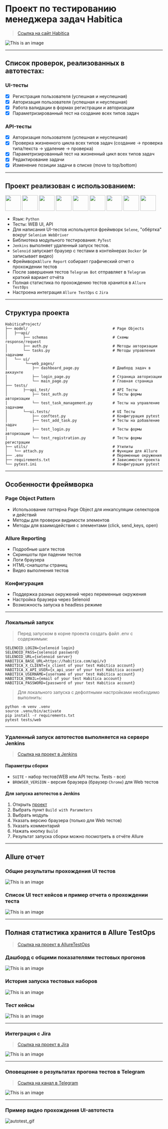 # Проект по тестированию менеджера задач Habitica

> [Ссылка на сайт Habitica](https://habitica.com)

![This is an image](media/images/habitica_mainpage.png)

---

## Список проверок, реализованных в автотестах:

### UI-тесты

- [x] Регистрация пользователя (успешная и неуспешная)
- [x] Авторизация пользователя (успешная и неуспешная)
- [x] Работа валидации в формах регистрации и авторизации
- [x] Параметризированный тест на создание всех типов задач

### API-тесты

- [x] Авторизация пользователя (успешная и неуспешная)
- [x] Проверка жизненного цикла всех типов задач (создание -> проверка типа/текста -> удаление -> проверка)
- [x] Параметризированный тест на жизненный цикл всех типов задач
- [x] Редактирование задачи
- [x] Изменение позиции задачи в списке (move to top/bottom)

----

## Проект реализован с использованием:

<img src="media/icons/python-original.svg" width="50"> <img src="media/icons/pytest.png" width="50"> <img src="media/icons/selene.png" width="50"> <img src="media/icons/selenoid.png" width="50"> <img src="media/icons/jenkins.png" width="50"> <img src="media/icons/allure_report.png" width="50"> <img src="media/icons/allure_testops.png" width="50"> <img src="media/icons/jira.png" width="50"> <img src="media/icons/tg.png" width="50">

- Язык: `Python`
- Тесты: WEB UI, API
- Для написания UI-тестов используется фреймворк `Selene`, "обёртка" вокруг `Selenium WebDriver`
- Библиотека модульного тестирования: `PyTest`
- `Jenkins` выполняет удаленный запуск тестов.
- `Selenoid` запускает браузер с тестами в контейнерах `Docker` (и записывает видео)
- Фреймворк`Allure Report` собирает графический отчет о прохождении тестов
- После завершения тестов `Telegram Bot` отправляет в `Telegram` краткий вариант отчёта
- Полная статистика по прохождению тестов хранится в `Allure TestOps`
- Настроена интеграция `Allure TestOps` с `Jira`

---

## Структура проекта

```
HabiticaProject/
├── model/                                      # Page Objects
│   ├──api/
│       ├── schemas                             # Схемы response/request
│       ├── auth.py                             # Методы авторизации
│       └── tasks.py                            # Методы управления задачами
│   └── ui/
│        └──web_pages/                 
│           ├── dashboard_page.py               # Дашборд задач в аккаунте
│           ├── login_page.py                   # Страница авторизации
│           └── main_page.py                    # Главная страница
├── tests/                              
│       ├──api_test/                            # API Тесты
│           ├── test_auth.py                    # Тесты формы авторизации
│           └── test_task_management.py         # Тесты на управление задачами
│       └──ui.tests/                            # UI Тесты
│           ├── conftest.py                     # Конфигурация pytest
│           ├── test_add_task.py                # Тесты на добавление задач 
│           ├── test_login.py                   # Тесты формы авторизации    
│           └── test_registration.py            # Тесты формы регистрации
├── utils/                                      # Утилиты
│   └── attach.py                               # Функции для Allure
├── .env                                        # Переменные окружения
├── requirements.txt                            # Зависимости проекта
└── pytest.ini                                  # Конфигурация pytest
```

---

## Особенности фреймворка

### Page Object Pattern

- Использование паттерна Page Object для инкапсуляции селекторов и действий
- Методы для проверки видимости элементов
- Методы для взаимодействия с элементами (click, send_keys, open)

### Allure Reporting

- Подробные шаги тестов
- Скриншоты при падении тестов
- Логи браузера
- HTML-снапшоты страниц
- Видео выполнения тестов

### Конфигурация

- Поддержка разных окружений через переменные окружения
- Настройка браузера через Selenoid
- Возможность запуска в headless режиме

---

### Локальный запуск
> Перед запуском в корне проекта создать файл .env с содержимым:
```
SELENOID_LOGIN={selenoid login}
SELENOID_PASS={selenoid password}
SELENOID_URL={selenoid server}
HABITICA_BASE_URL=https://habitica.com/api/v3
HABITICA_X_CLIENT={x_client of your test Habitica account}
HABITICA_X_API_USER={x_api_user of your test Habitica account}
HABITICA_USERNAME={username of your test Habitica account}
HABITICA_EMAIL={email of your test Habitica account}
HABITICA_PASSWORD={password of your test Habitica account}
```

> Для локального запуска с дефолтными настройками необходимо выполнить:
```
python -m venv .venv
source .venv/bin/activate
pip install -r requirements.txt
pytest tests/web
```
---

### Удаленный запуск автотестов выполняется на сервере Jenkins
> [Ссылка на проект в Jenkins](https://jenkins.autotests.cloud/job/HabiticaProject/)

#### Параметры сборки

- `SUITE` - набор тестов(WEB или API тесты. Tests - все)
- `BROWSER_VERSION` - версия браузера (браузер `Chrome`) для Web тестов

#### Для запуска автотестов в Jenkins

1. Открыть [проект](https://jenkins.autotests.cloud/job/HabiticaProject/)
2. Выбрать пункт `Build with Parameters`
3. Выбрать модуль
4. Указать версию браузера (только для Web тестов)
5. Указать комментарий
6. Нажать кнопку `Build`
7. Результат запуска сборки можно посмотреть в отчёте Allure

---

## Allure отчет

### Общие результаты прохождения UI тестов

![This is an image](media/images/allure_report_overview.png)

### Список UI тест кейсов и пример отчета о прохождении теста

![This is an image](media/images/allure_behaviors.png)

---

## Полная статистика хранится в Allure TestOps

> [Ссылка на проект в AllureTestOps](https://allure.autotests.cloud/project/4822/dashboards)

### Дашборд с общими показателями тестовых прогонов

![This is an image](media/images/allure_testops_dashboards.png)

### История запуска тестовых наборов

![This is an image](media/images/allure_testops_launches.png)

### Тест кейсы

![This is an image](media/images/allure_testops_testcases.png)

---

### Интеграция с Jira

> [Ссылка на проект в Jira](https://jira.autotests.cloud/browse/HOMEWORK-1477)

![This is an image](media/images/jira.png)

---

### Оповещение о результатах прогона тестов в Telegram

> [Ссылка на канал в Telegram](https://t.me/+lAeNRkltTRU0ZDIy)

![This is an image](media/images/telegram_report.png)

---

### Пример видео прохождения UI-автотеста

![autotest_gif](media/images/UI_autotest_example.gif)
